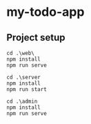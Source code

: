 # my-todo-app

## Project setup
```
cd .\web\
npm install
npm run serve

cd .\server
npm install
npm run start

cd .\admin
npm install
npm run serve
```
